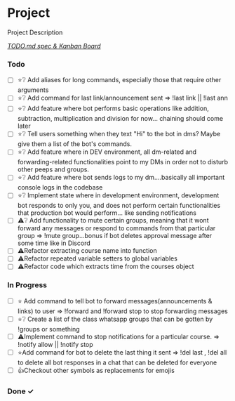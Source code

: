 # Project

Project Description

<em>[TODO.md spec & Kanban Board](https://bit.ly/3fCwKfM)</em>

### Todo

- [ ] ⭐❔ Add aliases for long commands, especially those that require other arguments  
- [ ] ⭐❔ Add command for last link/announcement sent => !last link || !last ann  
- [ ] ⭐❔ Add feature where bot performs basic operations like addition, subtraction, multiplication and division for now... chaining should come later  
- [ ] ⭐❔ Tell users something when they text "Hi" to the bot in dms? Maybe give them a list of the bot's commands.  
- [ ] ⭐❔ Add feature where in DEV environment, all dm-related and forwarding-related functionalities point to my DMs in order not to disturb other peeps and groups.  
- [ ] ⭐❔ Add feature where bot sends logs to my dm....basically all important console logs in the codebase  
- [ ] ⭐❔ Implement state where in development environment, development bot responds to only you, and does not perform certain functionalities that production bot would perform... like sending notifications  
- [ ] ⚠️❔ Add functionality to mute certain groups, meaning that it wont forward any messages or respond to commands from that particular group => !mute group...bonus if bot deletes approval message after some time like in Discord  
- [ ] ⚠️Refactor extracting course name into function  
- [ ] ⚠️Refactor repeated variable setters to global variables  
- [ ] ⚠️Refactor code which extracts time from the courses object  

### In Progress

- [ ] ⭐ Add command to tell bot to forward messages(announcements & links) to user => !forward and !forward stop to stop forwarding messages  
- [ ] ⭐❔ Create a list of the class whatsapp groups that can be gotten by !groups or something  
- [ ] ⚠️Implement command to stop notifications for a particular course. => !notify allow <course> || !notify stop <course>  
- [ ] ⭐Add command for bot to delete the last thing it sent => !del last , !del all to delete all bot responses in a chat that can be deleted for everyone  
- [ ] 👍Checkout other symbols as replacements for emojis  

### Done ✓


